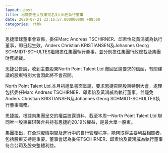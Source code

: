 ```yaml
---
layout: post
title: 思捷委任大股東提名3人出任執行董事
date: 2020-07-21 23:16:57.000000000 +08:00
categories: rthk
---
```


思捷環球董事會宣佈，委任Marc Andreas TSCHIRNER、邱素怡及黃鴻威為執行董事，即日起生效。Anders  Christian KRISTIANSEN及Johannes  Georg SCHMIDT-SCHULTES繼續擔任集團執行董事，並分別擔任集團行政總裁及集團財務總裁。

思捷公告說，收到主要股東North Point Talent Ltd.撤回呈請要求的信函，有關建議的股東特別大會因此將不會召開。

North Point Talent Ltd.本月初遞呈書面呈請，要求思捷召開股東特別大會，處理包括委任Marc Andreas TSCHIRNER、邱素怡及黃鴻威為執行董事，並罷免Anders  Christian KRISTIANSEN及Johannes  Georg SCHMIDT-SCHULTES執行董事職務。

思捷說，根據向集團呈交的權益披露資料，截至本周一North Point Talent Ltd.聯同唯一股東羅琪茵合共持有思捷約20.19%權益，是最大單一股東。

集團指出，在全球疫情期間及進行中的自行管理程序，能夠取得主要利益相關者，包括股東支持是重要。董事會認為委任TSCHIRNER、邱素怡及黃鴻威為執行董事符合公司及股東整體利益。
